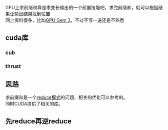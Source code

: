 GPU上求前缀和算是求变长输出的一个前置技能吧，求完前缀和，就可以根据结果让输出结果找到位置  
网上资料很多，比如[GPU Gem 3](https://developer.nvidia.com/gpugems/gpugems3/part-vi-gpu-computing/chapter-39-parallel-prefix-sum-scan-cuda)，不过不写一遍还是不熟悉  

## cuda库
### cub
### thrust

## 思路
求前缀和是一个[reduce模式](/page.html?path=CUDA/reduce模式)的问题，相关的优化可以参考的。  
同时CUDA提供了相关的库。 

## 先reduce再逆reduce
